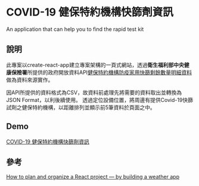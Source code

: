 # COVID-19 健保特約機構快篩劑資訊
An application that can help you to find the rapid test kit 

## 說明
此專案以create-react-app建立專案架構的一頁式網站，透過**衛生福利部中央健康保險署**所提供的政府開放資料API[健保特約機構防疫家用快篩剩餘數量明細資料](https://data.nhi.gov.tw/Datasets/DatasetDetail.aspx?id=698)做為資料來源實作。

因API所提供的資料格式為CSV，故資料前處理先將需要的資料取出並轉換為JSON Format，以利後續使用。
透過定位設備位置，將周邊有提供Covid-19快篩試劑之健保特約機構，以距離排列並顯示前5筆資料於頁面之中。

## Demo
[COVID-19 健保特約機構快篩劑資訊](https://zhongjunjimmy.github.io/covid-19_rapid_test_kit_tw_map/)

## 參考
[How to plan and organize a React project — by building a weather app](https://konstantinmuenster.medium.com/how-to-plan-and-organize-a-react-project-by-building-a-weather-app-95175b11bd01)
